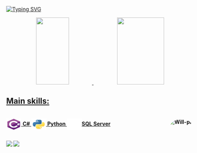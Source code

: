 [![Typing SVG](https://readme-typing-svg.herokuapp.com/?color=00bfbf&size=35&center=true&vCenter=true&width=1000&lines=HELLO,+MY+NAME+is+Willian+Brito;I'm+19+years+old;I'm+from+Campo+Grande,+RJ;I+study+systems+development;Be+Welcome!+:%29)](https://git.io/typing-svg)

<div align="center">
  <a href="https://github.com/WillzinPBS">
  <img height="180em" width='42%' src="https://github-readme-stats.vercel.app/api?username=WillzinPBS&show_icons=true&hide_border=true&theme=tokyonight&include_all_commits=true&count_private=true"/>
  <img height="180em" width="50%" src="https://github-readme-stats.vercel.app/api/top-langs/?username=WillzinPBS&layout=compact&hide_border=true&title_color=00bfbf&theme=tokyonight"/>
</div>

## Main skills:
<div style="display: inline_block"><br>
  <img align="center" alt="Will-Csharp" height="30" width="40" src="https://raw.githubusercontent.com/devicons/devicon/master/icons/csharp/csharp-original.svg"> <b>C#<b/>
  <img align="center" alt="Will-Python" height="30" width="40" src="https://raw.githubusercontent.com/devicons/devicon/master/icons/python/python-original.svg"> <b>Python<b/>
  <img align="center" alt="Will-SQL" height="30" width="40" src="https://raw.githubusercontent.com/WillzinPBS/WillzinPBS/bda209a33f51e91a32fb8353027c8cc699d9a1b6/icons/microsoftsqlserver-plain.svg"><b>SQL Server<b/>
  
  <img align="right" alt="Will-pic" height="150" style="border-radius:50px;" src="https://avatars.githubusercontent.com/u/74713986?v=4">
</div>
  
  ##
 
<div> 
  <a href = "mailto:wilpbrito@hotmail.com"><img src="https://img.shields.io/badge/Outlook-0078D4?style=for-the-badge&logo=microsoft-outlook&logoColor=white" target="_blank"></a>
  <a href="https://www.linkedin.com/in/willian-brito-566894128/" target="_blank"><img src="https://img.shields.io/badge/-LinkedIn-%230077B5?style=for-the-badge&logo=linkedin&logoColor=white" target="_blank"></a>
 
</div>
